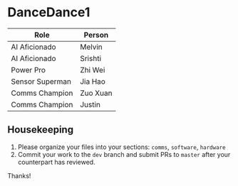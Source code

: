 # DanceDance1

| Role  | Person |
| ------------- | ------------- |
| AI Aficionado  | Melvin  |
| AI Aficionado  | Srishti  |
| Power Pro | Zhi Wei |
| Sensor Superman | Jia Hao |
| Comms Champion | Zuo Xuan |
| Comms Champion | Justin |

## Housekeeping
1) Please organize your files into your sections: `comms`, `software`, `hardware`
2) Commit your work to the `dev` branch and submit PRs to `master` after your counterpart has reviewed.

Thanks!
